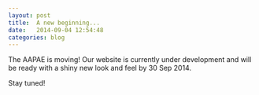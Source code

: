 ```yaml
---
layout: post
title:  A new beginning...
date:   2014-09-04 12:54:48
categories: blog
---
```


The AAPAE is moving!  Our website is currently under development and will be ready with a shiny new look and feel by 30 Sep 2014.  

Stay tuned!